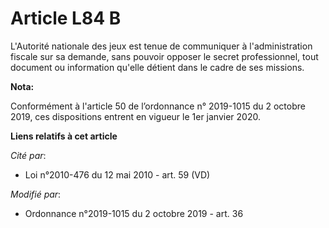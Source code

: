 # Article L84 B

L'Autorité nationale des jeux est tenue de communiquer à l'administration fiscale sur sa demande, sans pouvoir opposer le
secret professionnel, tout document ou information qu'elle détient dans le cadre de ses missions.

**Nota:**

Conformément à l'article 50 de l’ordonnance n° 2019-1015 du 2 octobre 2019, ces dispositions entrent en vigueur le 1er
janvier 2020.

**Liens relatifs à cet article**

_Cité par_:

  - Loi n°2010-476 du 12 mai 2010 - art. 59 (VD)

_Modifié par_:

  - Ordonnance n°2019-1015 du 2 octobre 2019 - art. 36
